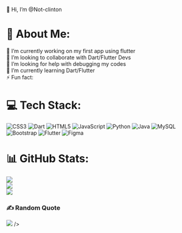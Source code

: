 👋 Hi, I’m @Not-clinton
# 💫 About Me:
🔭 I’m currently working on my first app using flutter <br>👯 I’m looking to collaborate with Dart/Flutter Devs<br>🤝 I’m looking for help with debugging my codes <br>🌱 I’m currently learning Dart/Flutter <br>⚡ Fun fact: 


# 💻 Tech Stack:
![CSS3](https://img.shields.io/badge/css3-%231572B6.svg?style=for-the-badge&logo=css3&logoColor=white) ![Dart](https://img.shields.io/badge/dart-%230175C2.svg?style=for-the-badge&logo=dart&logoColor=white) ![HTML5](https://img.shields.io/badge/html5-%23E34F26.svg?style=for-the-badge&logo=html5&logoColor=white) ![JavaScript](https://img.shields.io/badge/javascript-%23323330.svg?style=for-the-badge&logo=javascript&logoColor=%23F7DF1E) ![Python](https://img.shields.io/badge/python-3670A0?style=for-the-badge&logo=python&logoColor=ffdd54) ![Java](https://img.shields.io/badge/java-%23ED8B00.svg?style=for-the-badge&logo=java&logoColor=white) ![MySQL](https://img.shields.io/badge/mysql-%2300f.svg?style=for-the-badge&logo=mysql&logoColor=white) ![Bootstrap](https://img.shields.io/badge/bootstrap-%23563D7C.svg?style=for-the-badge&logo=bootstrap&logoColor=white) ![Flutter](https://img.shields.io/badge/Flutter-%2302569B.svg?style=for-the-badge&logo=Flutter&logoColor=white) 	![Figma](https://img.shields.io/badge/figma-%23F24E1E.svg?style=for-the-badge&logo=figma&logoColor=white)
# 📊 GitHub Stats:
![](https://github-readme-stats.vercel.app/api?username=Not-clinton&theme=dark&hide_border=true&include_all_commits=false&count_private=false)<br/>
![](https://github-readme-streak-stats.herokuapp.com/?user=Not-clinton&theme=dark&hide_border=true)<br/>
![](https://github-readme-stats.vercel.app/api/top-langs/?username=Not-clinton&theme=dark&hide_border=true&include_all_commits=false&count_private=false&layout=compact)

### ✍️ Random Quote
![](https://quotes-github-readme.vercel.app/api?type=horizontal&theme=radical)
/>

<!-- Proudly created with GPRM ( https://gprm.itsvg.in ) -->
<!---
Not-clinton/Not-clinton is a ✨ special ✨ repository because its `README.md` (this file) appears on your GitHub profile.
You can click the Preview link to take a look at your changes.
--->
